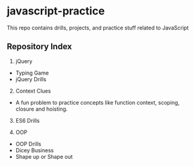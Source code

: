 # javascript-practice
This repo contains drills, projects, and practice stuff related to JavaScript

## Repository Index

1. jQuery
* Typing Game
* jQuery Drills

2. Context Clues
* A fun problem to practice concepts like function context, scoping, closure and hoisting.

3. ES6 Drills

4. OOP 
* OOP Drills
* Dicey Business
* Shape up or Shape out
